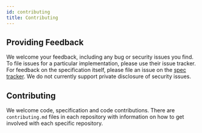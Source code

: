 ```yaml
---
id: contributing
title: Contributing
---
```

## Providing Feedback

We welcome your feedback, including any bug or security issues you find. To file issues for a particular implementation, please use their issue tracker. For feedback on the specification itself, please file an issue on the [spec tracker](https://github.com/open-feature/spec/issues). We do not currently support private disclosure of security issues.

## Contributing

We welcome code, specification and code contributions. There are `contributing.md` files in each repository with information on how to get involved with each specific repository.
